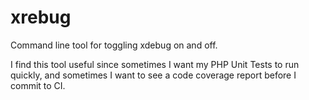 xrebug
======

Command line tool for toggling xdebug on and off.

I find this tool useful since sometimes I want my PHP Unit Tests to run quickly,
and sometimes I want to see a code coverage report before I commit to CI.
